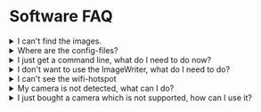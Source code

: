 # Software FAQ

<details>
<summary>I can't find the images.</summary>

The easiest way to flash OpenHD images is to use our **ImageWriter**:

1. **Select the Image** from the dropdown menu
2. **Click Flash** to begin installation  
3. **Advanced Images** - Check the advanced tabs for X86 and Jetson devices

:::tip Download Location
Images are automatically downloaded by the ImageWriter - no manual download needed!
:::

</details>

<details>
<summary>Where are the config-files?</summary>

**Since OpenHD 2.3-evo**, complex config files have been removed for easier setup:

- **QOpenHD** - Main configuration interface
- **ImageWriter** - Initial setup during flashing

:::info Simplified Configuration
No more manual config file editing required! Everything is now GUI-based.
:::

</details>

<details>
<summary>I just get a command line, what do I need to do now?</summary>

OpenHD is setup to automatically setup and connect. On the Air you just get a Command Prompt and no interaction is needed.
On the Ground QOpenHD will start automatically and give you a GUI. If not you may have made an error while flashing, please remember selecting GROUND while writing your SDCard.

</details>

<details>
<summary>I don't want to use the ImageWriter, what do I need to do?</summary>

In general the image writer writes the image, mounts it and writes a file (air.txt) or (ground.txt) into the folder openhd. You just need to do this manually without the ImageWriter. In the future there may be a lot more functionality coming, which then just needs to be done manually.

</details>

<details>
<summary>I can't see the wifi-hotspot</summary>

You need to enable the hotspot in the QOpenHD settings first, it is disabled by default.

</details>

<details>
<summary>My camera is not detected, what can I do?</summary>

With 2.3-evo we extended the camera support a lot, but to do this we needed to add a way to handle all the new cameras. Autodetection isn't that easy anymore.
As default all MMAL cameras are selected, but you can select the right Overlay for your camera in AIR_tmp.
The overlays are listed in our camera-tabs in this wiki.

</details>

<details>
<summary>I just bought a camera which is not supported, how can I use it?</summary>

Not all cameras are usable, that's why we do not support each and every camera, you can try if it is compatible with one of our overlays, if not it isn't compatible.
In general we do not recommend (or actively) support Autofocus cameras, since they are highly susceptible to vibration which can even damage your camera.

</details>